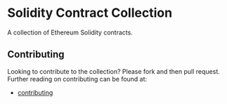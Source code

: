 # Solidity Contract Collection

A collection of Ethereum Solidity contracts.

## Contributing

Looking to contribute to the collection? Please fork and then pull request. 
Further reading on contributing can be found at:
- [contributing](https://opensource.guide/how-to-contribute/)
